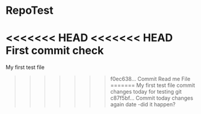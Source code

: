 # RepoTest
<<<<<<< HEAD
<<<<<<< HEAD
First commit check
=======
My first test file
>>>>>>> f0ec638... Commit Read me File
=======
My first test file commit changes today for testing git
>>>>>>> c87f5bf... Commit today changes again date -did it happen?
